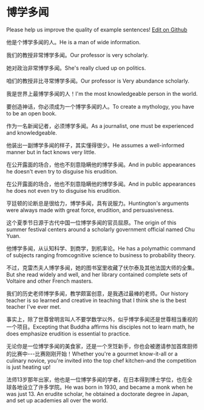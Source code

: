 # 博学多闻

Please help us improve the quality of example sentences! [Edit on Github](https://github.com/jiyushe/jiyu-example-sentence-source/blob/main/chinese/boxueduowen.md)

<p><span class="chinese">他是个博学多闻的人。</span><span class="english">He is a man of wide information.</span></p>

<p><span class="chinese">我们的教授非常博学多闻。</span><span class="english">Our professor is very scholarly.</span></p>

<p><span class="chinese">她对政治非常博学多闻。</span><span class="english">She's really clued up on politics.</span></p>

<p><span class="chinese">咱们的教授非比寻常博学多闻。</span><span class="english">Our professor is Very abundance scholarly.</span></p>

<p><span class="chinese">我是世界上最博学多闻的人！</span><span class="english">I'm the most knowledgeable person in the world.</span></p>

<p><span class="chinese">要创造神话，你必须成为一个博学多闻的人。</span><span class="english">To create a mythology, you have to be an open book.</span></p>

<p><span class="chinese">作为一名新闻记者，必须博学多闻。</span><span class="english">As a journalist, one must be experienced and knowledgeable.</span></p>

<p><span class="chinese">他装出一副博学多闻的样子，其实懂得很少。</span><span class="english">He assumes a well-informed manner but in fact knows very little.</span></p>

<p><span class="chinese">在公开露面的场合，他也不刻意隐瞒他的博学多闻。</span><span class="english">And in public appearances he doesn't even try to disguise his erudition.</span></p>

<p><span class="chinese">在公开露面的场合，他也不刻意隐瞒他的博学多闻。</span><span class="english">And in public appearances he does not even try to disguise his erudition.</span></p>

<p><span class="chinese">亨廷顿的论断总是很给力，博学多闻，具有说服力。</span><span class="english">Huntington's arguments were always made with great force, erudition, and persuasiveness.</span></p>

<p><span class="chinese">这个夏季节日源于古代中国一位博学多闻的官员屈原。</span><span class="english">The origin of this summer festival centers around a scholarly government official named Chu Yuan.</span></p>

<p><span class="chinese">他博学多闻，从认知科学、到商学，到机率论。</span><span class="english">He has a polymathic command of subjects ranging fromcognitive science to business to probability theory.</span></p>

<p><span class="chinese">不过，克雷杰夫人博学多闻，她的图书室里收藏了伏尔泰及其他法国大师的全集。</span><span class="english">But she read widely and well, and her library contained complete sets of Voltaire and other French masters.</span></p>

<p><span class="chinese">我们的历史老师博学多闻，教学颇富创意，是我遇过最棒的老师。</span><span class="english">Our history teacher is so learned and creative in teaching that I think she is the best teacher I've ever met.</span></p>

<p><span class="chinese">事实上，除了世尊曾明言叫人不要学数学以外，似乎博学多闻还是世尊相当重视的一个项目。</span><span class="english">Excepting that Buddha affirms his disciples not to learn math, he does emphasize erudition is essential to practice.</span></p>

<p><span class="chinese">无论你是一位博学多闻的美食家，还是一个烹饪新手，你也会被邀请参加首席厨师的比赛中---比赛刚刚开始！</span><span class="english">Whether you're a gourmet know-it-all or a culinary novice, you're invited into the top chef kitchen-and the competition is just heating up!</span></p>

<p><span class="chinese">法师13岁那年出家，他也是一位博学多闻的学者，在日本得到博士学位，也在全球各地设立了许多学院。</span><span class="english">He was born in 1930, and became a monk when he was just 13. An erudite scholar, he obtained a doctorate degree in Japan, and set up academies all over the world.</span></p>

